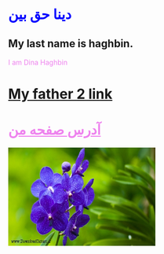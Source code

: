 <html  lang="fa">
<head>
 <meta charset="utf-8">
 <title>Page Title</title>
</head>
<body>
<h1 style="color:blue" >دینا حق بین</h1>
<h2>My last name is haghbin.</h2>
<p style="color:violet">I am Dina Haghbin</p>
<h1>
<a href="http://www.haghbinh.ir/"> My father 2 link</a>
</h1>
<h1>
 <a style="color:violet" href="https://haghbinh.github.io/test1/"> آدرس صفحه من</a>
</h1>
<img src="A2.jpg" width="300" height="200" class="inline"/>
</body>
</html>
